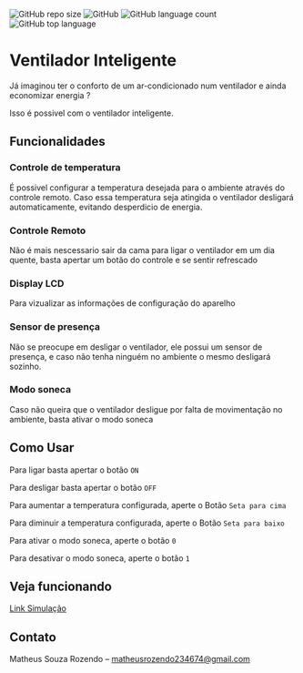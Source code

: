 ![GitHub repo size](https://img.shields.io/github/repo-size/Matheus-Souza-Rozendo/Ventilador_inteligente)
![GitHub](https://img.shields.io/github/license/Matheus-Souza-Rozendo/Ventilador_inteligente)
![GitHub language count](https://img.shields.io/github/languages/count/Matheus-Souza-Rozendo/Ventilador_inteligente)
![GitHub top language](https://img.shields.io/github/languages/top/Matheus-Souza-Rozendo/Ventilador_inteligente)
# Ventilador Inteligente
Já imaginou ter o conforto de um ar-condicionado num ventilador e ainda economizar energia ?

Isso é possivel com o ventilador inteligente.

## Funcionalidades

### Controle de temperatura
É possivel configurar a temperatura desejada para o ambiente através do controle remoto. Caso essa temperatura seja atingida o ventilador desligará automaticamente, evitando desperdicio de energia.

### Controle Remoto
Não é mais nescessario sair da cama para  ligar o ventilador em um dia quente, basta apertar um botão do controle e se sentir refrescado

### Display LCD
Para vizualizar as informações de configuração do aparelho

### Sensor de presença
Não se preocupe em desligar o ventilador, ele possui um sensor de presença, e caso não tenha ninguém  no ambiente o mesmo desligará sozinho.

### Modo soneca
Caso não queira que o ventilador desligue por falta de movimentação no ambiente, basta ativar o modo soneca

## Como Usar
Para ligar basta apertar o botão `ON`

Para desligar basta apertar o botão `OFF`

Para aumentar a temperatura configurada, aperte o Botão `Seta para cima`

Para diminuir a temperatura configurada, aperte o Botão `Seta para baixo`

Para ativar o modo soneca, aperte o botão `0`

Para desativar o modo soneca, aperte o botão `1`

## Veja funcionando
[Link Simulação](https://www.tinkercad.com/things/eBXjTGiWD5T)


## Contato
Matheus Souza Rozendo  – matheusrozendo234674@gmail.com
